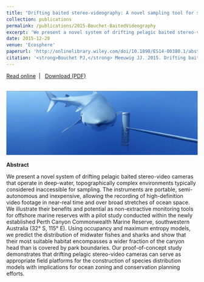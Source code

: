 ```yaml
---
title: "Drifting baited stereo-videography: A novel sampling tool for surveying pelagic wildlife in offshore marine reserves"
collection: publications
permalink: /publications/2015-Bouchet-BaitedVideography
excerpt: 'We present a novel system of drifting pelagic baited stereo-video cameras that operate in deep-water, topographically complex environments typically considered inaccessible for sampling.'
date: 2015-12-20
venue: 'Ecosphere'
paperurl: 'http://onlinelibrary.wiley.com/doi/10.1890/ES14-00380.1/abstract'
citation: '<strong>Bouchet PJ,</strong> Meeuwig JJ. 2015. Drifting baited stereo-videography: A novel sampling tool for surveying pelagic wildlife in offshore marine reserves. <em>Ecosphere</em>, 6(8): art137.'
---
```

<i class="fa fa-link" aria-hidden="true"></i> <a href="http://onlinelibrary.wiley.com/doi/10.1890/ES14-00380.1/abstract"> Read online</a> &nbsp;<span>&#124;</span> &nbsp;<i class="fa fa-file-pdf-o" aria-hidden="true"></i> <a href="https://phbouchet.github.io/files/Bouchet-2015_DriftingBaited.pdf">  Download (PDF)</a>

<br>
<img src='/images/Bouchet2015-Drifting-hero.jpg'>
<br>

<strong>Abstract</strong>

We present a novel system of drifting pelagic baited stereo-video cameras that operate in deep-water, topographically complex environments typically considered inaccessible for sampling. The instruments are portable, semi-autonomous and inexpensive, allowing the recording of high-definition video footage in near-real time and over broad stretches of ocean space. We illustrate their benefits and potential as non-extractive monitoring tools for offshore marine reserves with a pilot study conducted within the newly established Perth Canyon Commonwealth Marine Reserve, southwestern Australia (32° S, 115° E). Using occupancy and maximum entropy models, we predict the distribution of midwater fishes and sharks and show that their most suitable habitat encompasses a wider fraction of the canyon head than is covered by park boundaries. Our proof-of-concept study demonstrates that drifting pelagic stereo-video cameras can serve as appropriate field platforms for the construction of species distribution models with implications for ocean zoning and conservation planning efforts.

